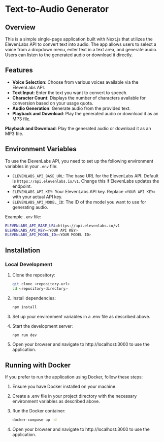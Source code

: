 # Text-to-Audio Generator

## Overview

This is a simple single-page application built with Next.js that utilizes the ElevenLabs API to convert text into audio. The app allows users to select a voice from a dropdown menu, enter text in a text area, and generate audio. Users can listen to the generated audio or download it directly.

## Features

- **Voice Selection**: Choose from various voices available via the ElevenLabs API.
- **Text Input**: Enter the text you want to convert to speech.
- **Character Count**: Displays the number of characters available for conversion based on your usage quota.
- **Audio Generation**: Generate audio from the provided text.
- **Playback and Download**: Play the generated audio or download it as an MP3 file.

**Playback and Download**: Play the generated audio or download it as an MP3 file.

## Environment Variables

To use the ElevenLabs API, you need to set up the following environment variables in your `.env` file:

- `ELEVENLABS_API_BASE_URL`: The base URL for the ElevenLabs API. Default is `https://api.elevenlabs.io/v1`. Change this if ElevenLabs updates the endpoint.
- `ELEVENLABS_API_KEY`: Your ElevenLabs API key. Replace `<YOUR API KEY>` with your actual API key.
- `ELEVENLABS_API_MODEL_ID`: The ID of the model you want to use for generating audio.

Example `.env` file:

```bash
ELEVENLABS_API_BASE_URL=https://api.elevenlabs.io/v1
ELEVENLABS_API_KEY=<YOUR API KEY>
ELEVENLABS_API_MODEL_ID=<YOUR MODEL ID>
```

## Installation

### Local Development

1. Clone the repository:

   ```bash
   git clone <repository-url>
   cd <repository-directory>
   ```

2. Install dependencies:

   ```bash
   npm install
   ```

3. Set up your environment variables in a .env file as described above.

4. Start the development server:

   ```bash
   npm run dev
   ```

5. Open your browser and navigate to http://localhost:3000 to use the application.

## Running with Docker

If you prefer to run the application using Docker, follow these steps:

1. Ensure you have Docker installed on your machine.

2. Create a .env file in your project directory with the necessary environment variables as described above.

3. Run the Docker container:

   ```bash
   docker-compose up -d
   ```

4. Open your browser and navigate to http://localhost:3000 to use the application.

